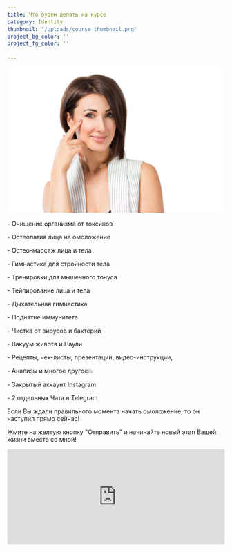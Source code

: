 ```yaml
---
title: Что будем делать на курсе
category: Identity
thumbnail: "/uploads/course_thumbnail.png"
project_bg_color: ''
project_fg_color: ''

---
```

![](/uploads/course.png)

\- Очищение организма от токсинов

\- Остеопатия лица на омоложение

\- Остео-массаж лица и тела

\- Гимнастика для стройности тела

\- Тренировки для мышечного тонуса

\- Тейпирование лица и тела

\- Дыхательная гимнастика

\- Поднятие иммунитета

\- Чистка от вирусов и бактерий

\- Вакуум живота и Наули

\- Рецепты, чек-листы, презентации, видео-инструкции,

\- Анализы и многое другое💥

\- Закрытый аккаунт Instagram

\- 2 отдельных Чата в Telegram

Если Вы ждали правильного момента начать омоложение, то он наступил прямо сейчас! 

Жмите на желтую кнопку "Отправить" и начинайте новый этап Вашей жизни вместе со мной! 

<iframe src="https://promo-money.ru/quickpay/shop-widget?writer=seller&targets=%D0%A5%D0%BE%D1%87%D1%83%20%D0%BF%D1%80%D0%BE%D0%B9%D1%82%D0%B8%20%D0%BA%D1%83%D1%80%D1%81%20%D0%BE%D0%BC%D0%BE%D0%BB%D0%BE%D0%B6%D0%B5%D0%BD%D0%B8%D1%8F&targets-hint=&default-sum=4900&button-text=12&payment-type-choice=on&fio=on&phone=on&hint=&successURL=https%3A%2F%2Fsama-sebe-doctor.ml%2Fpayment-accepted%2F&quickpay=shop&account=410016189735528" width="100%" height="222" frameborder="0" allowtransparency="true" scrolling="no"></iframe>